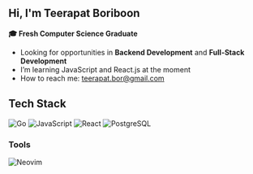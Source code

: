 ## Hi, I'm Teerapat Boriboon
**🎓 Fresh Computer Science Graduate**
- Looking for opportunities in **Backend Development** and **Full-Stack Development**
- I’m learning JavaScript and React.js at the moment
- How to reach me: teerapat.bor@gmail.com

## Tech Stack
![Go](https://img.shields.io/badge/-Go-00ADD8?style=flat-square&logo=go&logoColor=white)
![JavaScript](https://img.shields.io/badge/-JavaScript-F7DF1E?style=flat-square&logo=javascript&logoColor=black)
![React](https://img.shields.io/badge/-React-61DAFB?style=flat-square&logo=react&logoColor=black)
![PostgreSQL](https://img.shields.io/badge/-PostgreSQL-336791?style=flat-square&logo=postgresql&logoColor=white)

### Tools
![Neovim](https://img.shields.io/badge/-Neovim-57A143?style=flat-square&logo=neovim&logoColor=white)

